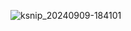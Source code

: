 ![ksnip_20240909-184101](https://github.com/user-attachments/assets/726a24aa-ac6c-4603-9060-d6bcd58a77fc)
